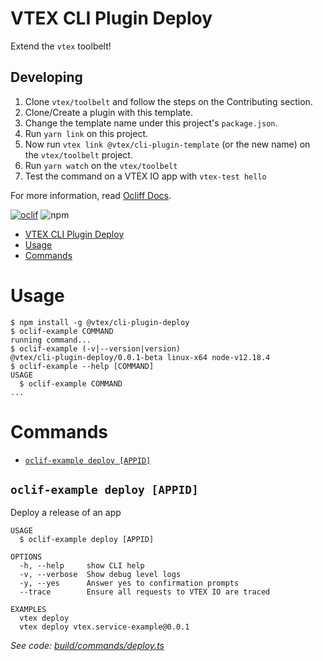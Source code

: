 # VTEX CLI Plugin Deploy

Extend the `vtex` toolbelt!

## Developing

1. Clone `vtex/toolbelt` and follow the steps on the Contributing section.
2. Clone/Create a plugin with this template.
3. Change the template name under this project's `package.json`.
2. Run `yarn link` on this project.
3. Now run `vtex link @vtex/cli-plugin-template` (or the new name) on the `vtex/toolbelt` project.
4. Run `yarn watch` on the `vtex/toolbelt`
5. Test the command on a VTEX IO app with `vtex-test hello`

For more information, read [Ocliff Docs](https://oclif.io/docs/introduction).

[![oclif](https://img.shields.io/badge/cli-oclif-brightgreen.svg)](https://oclif.io)
![npm](https://img.shields.io/npm/v/@vtex/cli-plugin-template)

<!-- toc -->
* [VTEX CLI Plugin Deploy](#vtex-cli-plugin-deploy)
* [Usage](#usage)
* [Commands](#commands)
<!-- tocstop -->
# Usage
<!-- usage -->
```sh-session
$ npm install -g @vtex/cli-plugin-deploy
$ oclif-example COMMAND
running command...
$ oclif-example (-v|--version|version)
@vtex/cli-plugin-deploy/0.0.1-beta linux-x64 node-v12.18.4
$ oclif-example --help [COMMAND]
USAGE
  $ oclif-example COMMAND
...
```
<!-- usagestop -->
# Commands
<!-- commands -->
* [`oclif-example deploy [APPID]`](#oclif-example-deploy-appid)

## `oclif-example deploy [APPID]`

Deploy a release of an app

```
USAGE
  $ oclif-example deploy [APPID]

OPTIONS
  -h, --help     show CLI help
  -v, --verbose  Show debug level logs
  -y, --yes      Answer yes to confirmation prompts
  --trace        Ensure all requests to VTEX IO are traced

EXAMPLES
  vtex deploy
  vtex deploy vtex.service-example@0.0.1
```

_See code: [build/commands/deploy.ts](https://github.com/vtex/cli-plugin-deploy/blob/v0.0.1-beta/build/commands/deploy.ts)_
<!-- commandsstop -->
